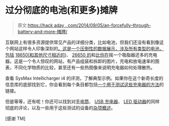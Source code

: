 # 过分彻底的电池(和更多)摊牌

> 原文:[https://hack aday . com/2014/09/05/an-forcefully-through-battery-and-more-摊牌/](https://hackaday.com/2014/09/05/an-obsessively-thorough-battery-and-more-showdown/)

互联网上有很多资源提供常见产品的详细分类，比如电池，但我们还没有看到像这个网站这样令人印象深刻的[。这是一个压倒性的数据展示，涉及所有类型的电池，包括](http://lygte-info.dk/) [18650(和其他尺寸相近的)](http://lygte-info.dk/review/batteries2012/Common18650Summary%20UK.html)、 [26650 的](http://lygte-info.dk/review/batteries2012/Common26650comparator.php)和[比你在](http://www.lygte-info.dk/info/indexBatteriesAndChargers%20UK.html)摇一个吸脂器还多的充电器。这是一个令人惊叹的网站，有产品组装和拆卸的图片，充电和放电速率的图表，不同化学物质的比较，甚至还有一些热图像来说明充电器如何处理散热。

查看 SysMax Intellicharger i4 的评测，了解典型示例。如果你在这个新奇长度的信息库的底部找到它，你会看到每个条目都包括[一个用于测试这些充电器的方法](http://lygte-info.dk/info/How%20do%20I%20test%20a%20charger%20UK.html)的链接。

但是等等，还有呢！你还可以找到对[手电筒](http://www.lygte-info.dk/review/Reviews%20UK.html)、 [USB 充电器](http://www.lygte-info.dk/info/indexUSB%20UK.html)、 [LED 驱动器](http://lygte-info.dk/info/indexLedDrivers%20UK.html)的同样彻底的评论，以及一些用于这些测试的设备的[杂项概述](http://www.lygte-info.dk/info/index%20UK.html)。

[感谢 TM]
